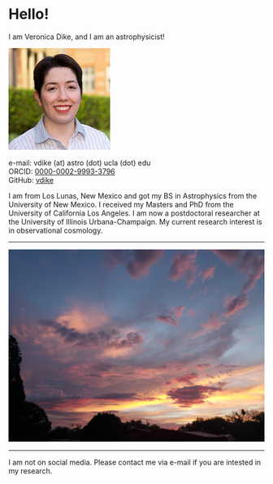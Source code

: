 # Hello!
I am Veronica Dike, and I am an astrophysicist!

![smallbright](smallbright.jpg)

e-mail: vdike (at) astro (dot) ucla (dot) edu  
ORCID: [0000-0002-9993-3796](https://orcid.org/0000-0002-9993-3796)  
GitHub: [vdike](https://github.com/vdike)

I am from Los Lunas, New Mexico and got my BS in Astrophysics from the University of New Mexico. I received my Masters and PhD from the University of California Los Angeles. I am now a postdoctoral researcher at the University of Illinois Urbana-Champaign. My current research interest is in observational cosmology. 

---

![llsunset](20220802_201457.jpg)

---

I am not on social media. Please contact me via e-mail if you are intested in my research.

